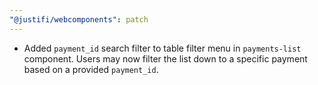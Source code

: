 ```yaml
---
"@justifi/webcomponents": patch
---
```


- Added `payment_id` search filter to table filter menu in `payments-list` component. Users may now filter the list down to a specific payment based on a provided `payment_id`. 
